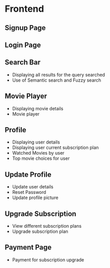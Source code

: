 # Frontend

## Signup Page

## Login Page

## Search Bar

- Displaying all results for the query searched
- Use of Semantic search and Fuzzy search

## Movie Player

- Displaying movie details
- Movie player

## Profile

- Displaying user details
- Displaying user current subscription plan
- Watched Movies by user
- Top movie choices for user

## Update Profile

- Update user details
- Reset Password
- Update profile picture

## Upgrade Subscription

- View different subscription plans
- Upgrade subscription plan

## Payment Page

- Payment for subscription upgrade
